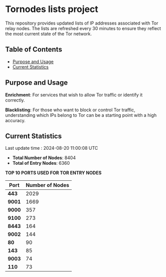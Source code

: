 # Tornodes lists project

This repository provides updated lists of IP addresses associated with Tor relay nodes. The lists are refreshed every 30 minutes to ensure they reflect the most current state of the Tor network.

## Table of Contents

- [Purpose and Usage](#purpose-and-usage)
- [Current Statistics](#current-statistics)


## Purpose and Usage

**Enrichment**: For services that wish to allow Tor traffic or identify it correctly.

**Blacklisting**: For those who want to block or control Tor traffic, understanding which IPs belong to Tor can be a starting point with a high accuracy.

## Current Statistics

Last update time : 2024-08-20 11:00:08 UTC

- **Total Number of Nodes**: 8404
- **Total of Entry Nodes**: 6360

**TOP 10 PORTS USED FOR TOR ENTRY NODES**

| **Port** | **Number of Nodes** |
|------|-----------------|
| **443**   | 2029  |
| **9001**   | 1669  |
| **9000**   | 357  |
| **9100**   | 273  |
| **8443**   | 164  |
| **9002**   | 144  |
| **80**   | 90  |
| **143**   | 85  |
| **9003**   | 74  |
| **110**   | 73  |


